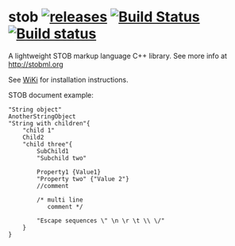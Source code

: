 # stob [![releases](https://img.shields.io/github/tag/igagis/stob.svg)](https://github.com/igagis/stob/releases) [![Build Status](https://travis-ci.org/igagis/stob.svg?branch=master)](https://travis-ci.org/igagis/stob) [![Build status](https://ci.appveyor.com/api/projects/status/owv6srivorp08lxu/branch/master?svg=true)](https://ci.appveyor.com/project/igagis/stob/branch/master)



A lightweight STOB markup language C++ library. See more info at http://stobml.org

See [WiKi](wiki/HomePage.md) for installation instructions.

STOB document example:
```
"String object"
AnotherStringObject
"String with children"{
	"child 1"
	Child2
	"child three"{
		SubChild1
		"Subchild two"

		Property1 {Value1}
		"Property two" {"Value 2"}
		//comment

		/* multi line
		   comment */

		"Escape sequences \" \n \r \t \\ \/"
	}
}
```
